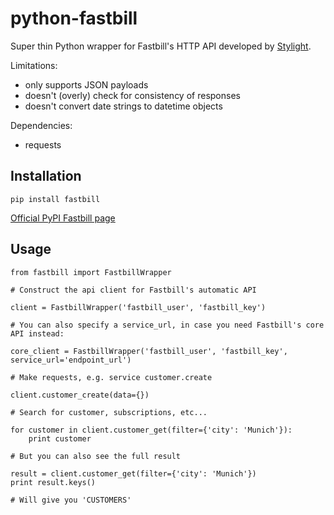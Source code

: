 # python-fastbill

Super thin Python wrapper for Fastbill's HTTP API developed by
[Stylight](http://www.stylight.de/).

Limitations:

* only supports JSON payloads
* doesn't (overly) check for consistency of responses
* doesn't convert date strings to datetime objects

Dependencies:

* requests

## Installation

	pip install fastbill
	
[Official PyPI Fastbill page](https://pypi.python.org/pypi/fastbill/)

## Usage

    from fastbill import FastbillWrapper
    
    # Construct the api client for Fastbill's automatic API

    client = FastbillWrapper('fastbill_user', 'fastbill_key')
    
    # You can also specify a service_url, in case you need Fastbill's core API instead:
    
    core_client = FastbillWrapper('fastbill_user', 'fastbill_key', service_url='endpoint_url')
    
    # Make requests, e.g. service customer.create

    client.customer_create(data={})

    # Search for customer, subscriptions, etc...

    for customer in client.customer_get(filter={'city': 'Munich'}):
        print customer

    # But you can also see the full result

    result = client.customer_get(filter={'city': 'Munich'})
    print result.keys()

    # Will give you 'CUSTOMERS'
